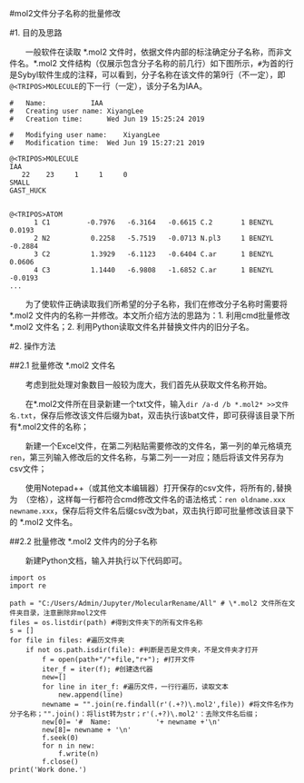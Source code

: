 #mol2文件分子名称的批量修改

#1. 目的及思路

&#8194;&#8194;&#8195;一般软件在读取 \*.mol2 文件时，依据文件内部的标注确定分子名称，而非文件名。\*.mol2 文件结构（仅展示包含分子名称的前几行）如下图所示，`#`为首的行是Sybyl软件生成的注释，可以看到，分子名称在该文件的第9行（不一定），即`@<TRIPOS>MOLECULE`的下一行（一定），该分子名为IAA。

```
#	Name:			IAA
#	Creating user name:	XiyangLee
#	Creation time:		Wed Jun 19 15:25:24 2019

#	Modifying user name:	XiyangLee
#	Modification time:	Wed Jun 19 15:27:21 2019

@<TRIPOS>MOLECULE
IAA
   22    23     1     1     0
SMALL
GAST_HUCK


@<TRIPOS>ATOM
      1 C1         -0.7976   -6.3164   -0.6615 C.2       1 BENZYL      0.0193 
      2 N2          0.2258   -5.7519   -0.0713 N.pl3     1 BENZYL     -0.2884 
      3 C2          1.3929   -6.1123   -0.6404 C.ar      1 BENZYL      0.0606 
      4 C3          1.1440   -6.9808   -1.6852 C.ar      1 BENZYL     -0.0193 
...
```

&#8195;&#8195;为了使软件正确读取我们所希望的分子名称，我们在修改分子名称时需要将 \*.mol2 文件内的名称一并修改。本文所介绍方法的思路为：1. 利用cmd批量修改 \*.mol2 文件名；2. 利用Python读取文件名并替换文件内的旧分子名。

#2. 操作方法

##2.1 批量修改 \*.mol2 文件名

&#8195;&#8195;考虑到批处理对象数目一般较为庞大，我们首先从获取文件名称开始。

&#8195;&#8195;在\*.mol2文件所在目录新建一个txt文件，输入`dir /a-d /b *.mol2* >>文件名.txt`，保存后修改该文件后缀为bat，双击执行该bat文件，即可获得该目录下所有\*.mol2文件的名称；

&#8195;&#8195;新建一个Excel文件，在第二列粘贴需要修改的文件名，第一列的单元格填充`ren`，第三列输入修改后的文件名称，与第二列一一对应；随后将该文件另存为csv文件；

&#8195;&#8195;使用Notepad++（或其他文本编辑器）打开保存的csv文件，将所有的`,`替换为` `（空格），这样每一行都符合cmd修改文件名的语法格式：`ren oldname.xxx newname.xxx`，保存后将文件名后缀csv改为bat，双击执行即可批量修改该目录下的 \*.mol2 文件名。

##2.2 批量修改 \*.mol2 文件内的分子名称

&#8195;&#8195;新建Python文档，输入并执行以下代码即可。

```
import os
import re

path = "C:/Users/Admin/Jupyter/MolecularRename/All" # \*.mol2 文件所在文件夹目录，注意删除非mol2文件
files = os.listdir(path) #得到文件夹下的所有文件名称
s = []
for file in files: #遍历文件夹
    if not os.path.isdir(file): #判断是否是文件夹，不是文件夹才打开
        f = open(path+"/"+file,"r+"); #打开文件
        iter_f = iter(f); #创建迭代器
        new=[]
        for line in iter_f: #遍历文件，一行行遍历，读取文本
            new.append(line)
        newname = "".join(re.findall(r'(.+?)\.mol2',file)) #将文件名作为分子名称；"".join()：将list转为str；r'(.+?)\.mol2'：去除文件名后缀；
        new[0]= '#	Name:			'+ newname +'\n'
        new[8]= newname + '\n'
        f.seek(0)
        for n in new:
            f.write(n)
        f.close()
print('Work done.')
```
